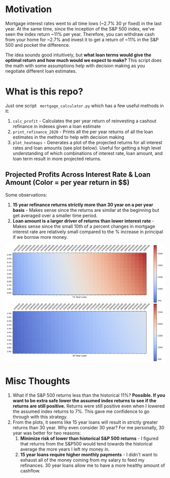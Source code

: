 # Motivation
Mortgage interest rates went to all time lows (~2.7% 30 yr fixed) in the last year. At the same time, since the inception of the S&P 500 index, we've seen the index return ~11% per year. Therefore, you can withdraw cash from your home for ~2.7% and invest it to get a return of ~11% in the S&P 500 and pocket the difference.

The idea sounds good intuitively, but **what loan terms would give the optimal return and how much would we expect to make?** This script does the math with some assumptions help with decision making as you negotiate different loan estimates.

# What is this repo?
Just one script ``` mortgage_calculator.py``` which has a few useful methods in it:
1. ```calc_profit``` - Calculates the per year return of reinvesting a cashout refinance in indexes given a loan estimate
2. ```print_refinance_2020``` - Prints all the per year returns of all the loan estimates in the method to help with decision making
3. ```plot_heatmaps``` - Generates a plot of the projected returns for all interest rates and loan amounts (see plot below). Useful for getting a high level understanding of which combinations of interest rate, loan amount, and loan term result in more projected returns.

## Projected Profits Across Interest Rate & Loan Amount (Color = per year return in $$)
Some observations:
1. **15 year refinance returns strictly more than 30 year on a per year basis** -  Makes sense since the returns are similar at the beginning but get averaged over a smaller time period.
2. **Loan amount is a larger driver of returns than lower interest rate** - Makes sense since the small 10th of a percent changes in mortgage interest rate are relatively small compared to the % increase in principal if we borrow more money.
<img src=heatmaps.png>

# Misc Thoughts
1. What if the S&P 500 returns less than the historical 11%? **Possible. If you want to be extra safe lower the assumed index returns to see if the returns are still positive.** Returns were still positive even when I lowered the assumed index returns to 7%. This gave me confidence to go through with this strategy.
2. From the plots, it seems like 15 year loans will result in strictly greater returns than 30 year. Why even consider 30 year? For me personally, 30 year was better for two reasons:
    1. **Minimize risk of lower than historical S&P 500 returns** - I figured that returns from the S&P500 would tend towards the historical average the more years I left my money in.
    2. **15 year loans require higher monthly payments** - I didn't want to exhaust all of the money coming from my salary to feed my refinances. 30 year loans allow me to have a more healthy amount of cashflow.
